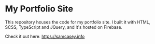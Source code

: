 # My Portfolio Site

This repository houses the code for my portfolio site. I built it with HTML, SCSS, TypeScript and JQuery, and it's hosted on Firebase.

Check it out here: https://samcasey.info
